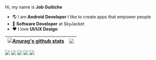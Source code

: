 Hi, my name is **Job Guitiche**

- 🌎 I am **Android Developer** I like to create apps that empower people
- 💼 **Software Developer** at SkyJacket
- ❤️ I love **UI/UX Design**

<!-- <div align="left">
  <a href="https://github.com/jobguitiche">
  <img height="180em" src="https://github-readme-stats.vercel.app/api?username=jobguitiche&show_icons=true&theme=tokyonight&include_all_commits=true&count_private=true"/>
  <img height="180em" src="https://github-readme-stats.vercel.app/api/top-langs/?username=jobguitiche&layout=compact&langs_count=7&theme=tokyonight"/>        
</div> -->

| <a href="https://github.com/jobguitiche/github-readme-stats"><img align="center" src="https://github-readme-stats.vercel.app/api?username=jobguitiche&show_icons=true&include_all_commits=true&theme=default&hide_border=true&icon_color=E01462" alt="Anurag's github stats" /></a> | <a href="https://github.com/jobguitiche/github-readme-stats"><img align="center" src="https://github-readme-stats.vercel.app/api/top-langs/?username=jobguitiche&layout=compact&theme=default&hide_border=true" /></a> |
| ------------- | ------------- |

<div>
  <a href="https://www.linkedin.com/in/job-guitiche/" target="_blank"><img src="https://img.shields.io/badge/-LinkedIn-%230077B5?style=for-the-badge&logo=linkedin&logoColor=white" target="_blank"></a>
  <a href="https://play.google.com/store/apps/dev?id=6572654544819443309&hl=pt" target="_blank"><img src="https://img.shields.io/badge/Google_Play-07c15e?style=for-the-badge&logo=google-play&logoColor=white" target="_blank"></a>    
    <a href="https://twitter.com/job_guitiche" target="_blank"><img src="https://img.shields.io/badge/Twitter-1DA1F2?style=for-the-badge&logo=twitter&logoColor=white" target="_blank"></a>    
  <a href="https://www.instagram.com/job.guitiche.dev/" target="_blank"><img src="https://img.shields.io/badge/-Instagram-%23E4405F?style=for-the-badge&logo=instagram&logoColor=white" target="_blank"></a>
  <a href="https://www.behance.net/job_guitiche" target="_blank"><img src="https://img.shields.io/badge/-Behance-%230077B5?style=for-the-badge&logo=behance&logoColor=white" target="_blank"></a>        
</div>
